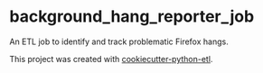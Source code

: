 # background_hang_reporter_job

An ETL job to identify and track problematic Firefox hangs.

This project was created with [cookiecutter-python-etl](https://github.com/harterrt/cookiecutter-python-etl).

